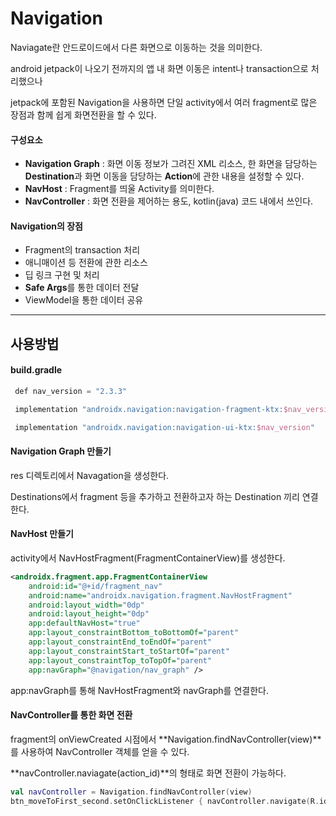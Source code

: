 # Navigation 

Naviagate란 안드로이드에서 다른 화면으로 이동하는 것을 의미한다.

android jetpack이 나오기 전까지의 앱 내 화면 이동은 intent나 transaction으로 처리했으나

jetpack에 포함된 Navigation을 사용하면 단일 activity에서 여러 fragment로 많은 장점과 함께 쉽게 화면전환을 할 수 있다.

#### 구성요소

- **Navigation Graph** : 화면 이동 정보가 그려진 XML 리소스, 한 화면을 담당하는**Destination**과 화면 이동을 담당하는 **Action**에 관한 내용을 설정할 수 있다.
- **NavHost** : Fragment를 띄울 Activity를 의미한다.
- **NavController** : 화면 전환을 제어하는 용도, kotlin(java) 코드 내에서 쓰인다.

#### Navigation의 장점

- Fragment의 transaction 처리
- 애니매이션 등 전환에 관한 리소스
- 딥 링크 구현 및 처리
- **Safe Args**를 통한 데이터 전달
- ViewModel을 통한 데이터 공유

----

## 사용방법

#### build.gradle

```kotlin
 def nav_version = "2.3.3"

 implementation "androidx.navigation:navigation-fragment-ktx:$nav_version"

 implementation "androidx.navigation:navigation-ui-ktx:$nav_version"
```

#### Navigation Graph 만들기

res 디렉토리에서 Navagation을 생성한다.

Destinations에서 fragment 등을 추가하고 전환하고자 하는 Destination 끼리 연결한다.

#### NavHost 만들기

activity에서 NavHostFragment(FragmentContainerView)를 생성한다.

```xml
<androidx.fragment.app.FragmentContainerView
    android:id="@+id/fragment_nav"
    android:name="androidx.navigation.fragment.NavHostFragment"
    android:layout_width="0dp"
    android:layout_height="0dp"
    app:defaultNavHost="true"
    app:layout_constraintBottom_toBottomOf="parent"
    app:layout_constraintEnd_toEndOf="parent"
    app:layout_constraintStart_toStartOf="parent"
    app:layout_constraintTop_toTopOf="parent"
    app:navGraph="@navigation/nav_graph" />
```

app:navGraph를 통해 NavHostFragment와 navGraph를 연결한다.

#### NavController를 통한 화면 전환

fragment의 onViewCreated 시점에서 **Navigation.findNavController(view)**를 사용하여 NavController 객체를 얻을 수 있다.

**navController.naviagate(action_id)**의 형태로 화면 전환이 가능하다.

```kotlin
val navController = Navigation.findNavController(view)
btn_moveToFirst_second.setOnClickListener { navController.navigate(R.id.action_secondFragment2_to_firstFragment) }
```

